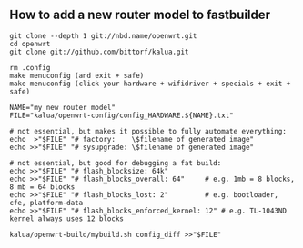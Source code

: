 How to add a new router model to fastbuilder
--------------------------------------------

	git clone --depth 1 git://nbd.name/openwrt.git
	cd openwrt
	git clone git://github.com/bittorf/kalua.git

	rm .config
	make menuconfig (and exit + safe)
	make menuconfig (click your hardware + wifidriver + specials + exit + safe)

	NAME="my new router model"
	FILE="kalua/openwrt-config/config_HARDWARE.${NAME}.txt"

	# not essential, but makes it possible to fully automate everything:
	echo  >"$FILE" "# factory:    \$filename of generated image"
	echo >>"$FILE" "# sysupgrade: \$filename of generated image"

	# not essential, but good for debugging a fat build:
	echo >>"$FILE" "# flash_blocksize: 64k"
	echo >>"$FILE" "# flash_blocks_overall: 64"		# e.g. 1mb = 8 blocks, 8 mb = 64 blocks
	echo >>"$FILE" "# flash_blocks_lost: 2"			# e.g. bootloader, cfe, platform-data
	echo >>"$FILE" "# flash_blocks_enforced_kernel: 12"	# e.g. TL-1043ND kernel always uses 12 blocks

	kalua/openwrt-build/mybuild.sh config_diff >>"$FILE"

